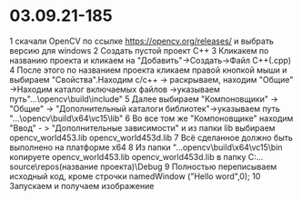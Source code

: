 # 03.09.21-185 
1 скачали OpenCV по ссылке https://opencv.org/releases/ и выбрать версию для windows
2 Создать пустой проект С++
3 Кликакем по названию проекта и кликаем на "Добавить"->Создать->Файл С++(.cpp)
4 После этого по названием проекта кликаем правой кнопкой мыши и выбираем "Свойства".Находим с/с++ -> раскрываем, находим "Общие" ->Находим каталог включаемых файлов ->указываем путь"...\opencv\build\include"
5 Далее выбираем "Компоновщики" -> "Общие" -> "Дополнительный каталоги библиотек"->указываем путь "...\opencv\build\x64\vc15\lib"
6 Во все том же "Компоновщике" находим "Ввод" - > "Дополнительные зависимости" и из папки lib выбираем opencv_world453.lib opencv_world453d.lib 
7 Всё сделанное должно быть выполнено на платформе x64
8 Из папки "...opencv\build\x64\vc15\bin копируете opencv_world453.lib opencv_world453d.lib в папку C:... source\repos\(название проекта)\Debug
9 Полностью переписываем исходный код, кроме строчки namedWindow ("Hello word",0);
10 Запускаем и получаем изображение 
